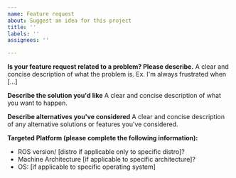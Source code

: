 ```yaml
---
name: Feature request
about: Suggest an idea for this project
title: ''
labels: ''
assignees: ''

---
```


**Is your feature request related to a problem? Please describe.**
A clear and concise description of what the problem is. Ex. I'm always frustrated when [...]

**Describe the solution you'd like**
A clear and concise description of what you want to happen.

**Describe alternatives you've considered**
A clear and concise description of any alternative solutions or features you've considered.

**Targeted Platform (please complete the following information):**
- ROS version/ [distro if applicable only to specific distro]?
- Machine Architecture [if applicable to specific architecture]?
- OS: [if applicable to specific operating system]
